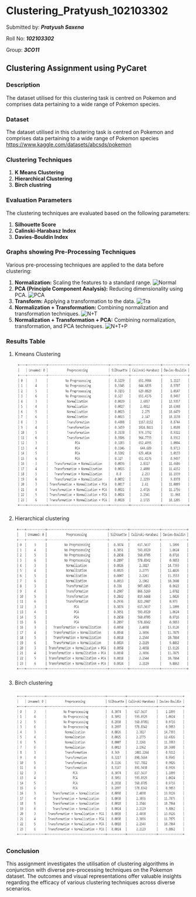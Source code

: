 # Clustering_Pratyush_102103302

Submitted by: ***Pratyush Saxena*** 

Roll No: ***102103302***

Group: ***3CO11***

## Clustering Assignment using PyCaret

### Description
The dataset utilised for this clustering task is centred on Pokemon and comprises data pertaining to a wide range of Pokemon species.

### Dataset
The dataset utilised in this clustering task is centred on Pokemon and comprises data pertaining to a wide range of Pokemon species https://www.kaggle.com/datasets/abcsds/pokemon

### Clustering Techniques
1. **K Means Clustering**
2. **Hierarchical Clustering**
3. **Birch clustring**

### Evaluation Parameters
The clustering techniques are evaluated based on the following parameters:

1. **Silhouette Score**
2. **Calinski-Harabasz Index**
3. **Davies-Bouldin Index**

### Graphs showing Pre-Processing Techniques
Various pre-processing techniques are applied to the data before clustering:

1. **Normalization:** Scaling the features to a standard range.
   ![Normal](https://github.com/Raghavdargan/Clustering_102103042/blob/main/Normalization.png)
2. **PCA (Principle Component Analysis):** Reducing dimensionality using PCA.
   ![PCA](https://github.com/Raghavdargan/Clustering_102103042/blob/main/PCA.png)
3. **Transform:** Applying a transformation to the data.
     ![Tra](https://github.com/Raghavdargan/Clustering_102103042/blob/main/Transformation.png)
4. **Normalization + Transformation:** Combining normalization and transformation techniques.
       ![N+T](https://github.com/Raghavdargan/Clustering_102103042/blob/main/Normalisation%20%2B%20Transform.png)
5. **Normalization + Transformation + PCA:** Combining normalization, transformation, and PCA techniques.
       ![N+T+P](https://github.com/Raghavdargan/Clustering_102103042/blob/main/Normalisation%2Btransform%20%2B%20PCA.png)
   
### Results Table

1. Kmeans Clustering
   
   <img src="kmeans_clustering.png" width="600" height="400" alt="KMeans Image"></img>

2. Hierarchical clustering
  
   <img src="hieratchial_clustering.png" width="600" height="400" alt="KMeans Image"></img>

3. Birch clustering

    <img src="birch_clustering png.png" width="600" height="400" alt="KMeans Image"></img>

 ### Conclusion

This assignment investigates the utilisation of clustering algorithms in conjunction with diverse pre-processing techniques on the Pokemon dataset. The outcomes and visual representations offer valuable insights regarding the efficacy of various clustering techniques across diverse scenarios.

